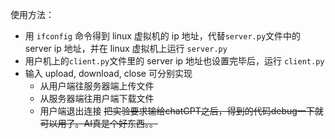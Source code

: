 使用方法：
- 用 `ifconfig` 命令得到 linux 虚拟机的 ip 地址，代替`server.py`文件中的 server ip 地址，并在 linux 虚拟机上运行 `server.py`
- 用户机上的`client.py`文件里的 server ip 地址也设置完毕后，运行 `client.py` 
- 输入 upload, download, close 可分别实现
  - 从用户端往服务器端上传文件
  - 从服务器端往用户端下载文件
  - 用户端退出连接
~~把实验要求输给chatGPT之后，得到的代码debug一下就可以用了。AI真是个好东西。。~~